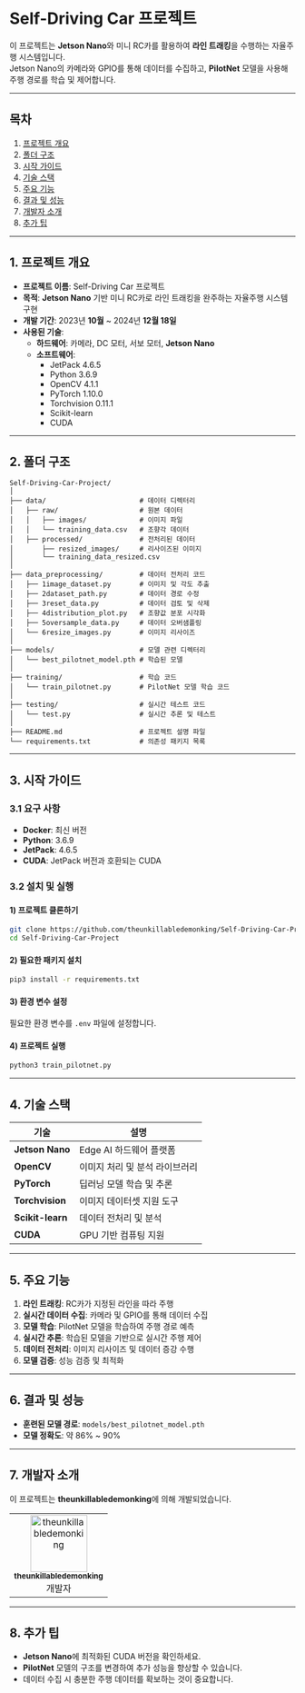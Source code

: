
# **Self-Driving Car 프로젝트**

이 프로젝트는 **Jetson Nano**와 미니 RC카를 활용하여 **라인 트래킹**을 수행하는 자율주행 시스템입니다.  
Jetson Nano의 카메라와 GPIO를 통해 데이터를 수집하고, **PilotNet** 모델을 사용해 주행 경로를 학습 및 제어합니다.

---

## **목차**

1. [프로젝트 개요](#1-프로젝트-개요)  
2. [폴더 구조](#2-폴더-구조)  
3. [시작 가이드](#3-시작-가이드)  
4. [기술 스택](#4-기술-스택)  
5. [주요 기능](#5-주요-기능)  
6. [결과 및 성능](#6-결과-및-성능)  
7. [개발자 소개](#7-개발자-소개)  
8. [추가 팁](#8-추가-팁)  

---

## **1. 프로젝트 개요**

- **프로젝트 이름**: Self-Driving Car 프로젝트  
- **목적**: **Jetson Nano** 기반 미니 RC카로 라인 트래킹을 완주하는 자율주행 시스템 구현  
- **개발 기간**: 2023년 **10월** ~ 2024년 **12월 18일**  
- **사용된 기술**:
  - **하드웨어**: 카메라, DC 모터, 서보 모터, **Jetson Nano**  
  - **소프트웨어**:  
    - JetPack 4.6.5  
    - Python 3.6.9  
    - OpenCV 4.1.1  
    - PyTorch 1.10.0  
    - Torchvision 0.11.1  
    - Scikit-learn  
    - CUDA  

---

## **2. 폴더 구조**

```plaintext
Self-Driving-Car-Project/
│
├── data/                       # 데이터 디렉터리
│   ├── raw/                    # 원본 데이터
│   │   ├── images/             # 이미지 파일
│   │   └── training_data.csv   # 조향각 데이터
│   ├── processed/              # 전처리된 데이터
│       ├── resized_images/     # 리사이즈된 이미지
│       └── training_data_resized.csv
│
├── data_preprocessing/         # 데이터 전처리 코드
│   ├── 1image_dataset.py       # 이미지 및 각도 추출
│   ├── 2dataset_path.py        # 데이터 경로 수정
│   ├── 3reset_data.py          # 데이터 검토 및 삭제
│   ├── 4distribution_plot.py   # 조향값 분포 시각화
│   ├── 5oversample_data.py     # 데이터 오버샘플링
│   └── 6resize_images.py       # 이미지 리사이즈
│
├── models/                     # 모델 관련 디렉터리
│   └── best_pilotnet_model.pth # 학습된 모델
│
├── training/                   # 학습 코드
│   └── train_pilotnet.py       # PilotNet 모델 학습 코드
│
├── testing/                    # 실시간 테스트 코드
│   └── test.py                 # 실시간 추론 및 테스트
│
├── README.md                   # 프로젝트 설명 파일
└── requirements.txt            # 의존성 패키지 목록
```

---

## **3. 시작 가이드**

### **3.1 요구 사항**

- **Docker**: 최신 버전  
- **Python**: 3.6.9  
- **JetPack**: 4.6.5  
- **CUDA**: JetPack 버전과 호환되는 CUDA  

### **3.2 설치 및 실행**

#### **1) 프로젝트 클론하기**

```bash
git clone https://github.com/theunkillabledemonking/Self-Driving-Car-Project.git
cd Self-Driving-Car-Project
```

#### **2) 필요한 패키지 설치**

```bash
pip3 install -r requirements.txt
```

#### **3) 환경 변수 설정**

필요한 환경 변수를 `.env` 파일에 설정합니다.

#### **4) 프로젝트 실행**

```bash
python3 train_pilotnet.py
```

---

## **4. 기술 스택**

| **기술**           | **설명**                         |
|--------------------|----------------------------------|
| **Jetson Nano**    | Edge AI 하드웨어 플랫폼           |
| **OpenCV**         | 이미지 처리 및 분석 라이브러리    |
| **PyTorch**        | 딥러닝 모델 학습 및 추론         |
| **Torchvision**    | 이미지 데이터셋 지원 도구        |
| **Scikit-learn**   | 데이터 전처리 및 분석             |
| **CUDA**           | GPU 기반 컴퓨팅 지원             |

---

## **5. 주요 기능**

1. **라인 트래킹**: RC카가 지정된 라인을 따라 주행  
2. **실시간 데이터 수집**: 카메라 및 GPIO를 통해 데이터 수집  
3. **모델 학습**: PilotNet 모델을 학습하여 주행 경로 예측  
4. **실시간 추론**: 학습된 모델을 기반으로 실시간 주행 제어  
5. **데이터 전처리**: 이미지 리사이즈 및 데이터 증강 수행  
6. **모델 검증**: 성능 검증 및 최적화  

---

## **6. 결과 및 성능**

- **훈련된 모델 경로**: `models/best_pilotnet_model.pth`  
- **모델 정확도**: 약 86% ~ 90%  

---

## **7. 개발자 소개**

이 프로젝트는 **theunkillabledemonking**에 의해 개발되었습니다.  

<table>
  <tr>
    <td align="center">
      <a href="https://github.com/theunkillabledemonking">
        <img src="https://avatars.githubusercontent.com/u/your-username?v=4" width="100px;" alt="theunkillabledemonking"/>
        <br />
        <sub><b>theunkillabledemonking</b></sub>
      </a>
      <br />
      개발자
    </td>
  </tr>
</table>

---

## **8. 추가 팁**

- **Jetson Nano**에 최적화된 CUDA 버전을 확인하세요.  
- **PilotNet** 모델의 구조를 변경하여 추가 성능을 향상할 수 있습니다.  
- 데이터 수집 시 충분한 주행 데이터를 확보하는 것이 중요합니다.
